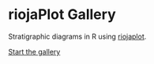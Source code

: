 riojaPlot Gallery
========

Stratigraphic diagrams in R using [riojaplot](https://github.com/nsj3/riojaPlot).

[Start the gallery](https://github.com/nsj3/riojaPlot_gallery/blob/main/riojaPlot_Gallery.html)

